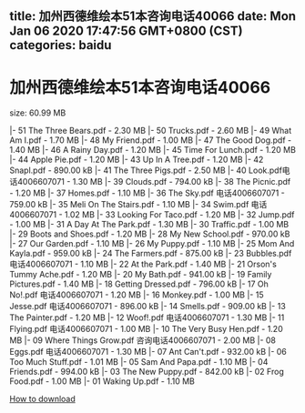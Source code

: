 
title: 加州西德维绘本51本咨询电话40066
date: Mon Jan 06 2020 17:47:56 GMT+0800 (CST)    
categories: baidu
---

# 加州西德维绘本51本咨询电话40066
size: 60.99 MB
 
 
|- 51 The Three Bears.pdf - 2.30 MB
|- 50 Trucks.pdf - 2.60 MB
|- 49 What Am I.pdf - 1.70 MB
|- 48 My Friend.pdf - 1.00 MB
|- 47 The Good Dog.pdf - 1.40 MB
|- 46 A Rainy Day.pdf - 1.20 MB
|- 45 Time For Lunch.pdf - 1.20 MB
|- 44 Apple Pie.pdf - 1.20 MB
|- 43 Up In A Tree.pdf - 1.20 MB
|- 42 Snapl.pdf - 890.00 kB
|- 41 The Three Pigs.pdf - 2.50 MB
|- 40 Look.pdf电话4006607071 - 1.30 MB
|- 39 Clouds.pdf - 794.00 kB
|- 38 The Picnic.pdf - 1.20 MB
|- 37 Homes.pdf - 1.10 MB
|- 36 The Sky.pdf 电话4006607071 - 759.00 kB
|- 35 Meli On The Stairs.pdf - 1.10 MB
|- 34 Swim.pdf 电话4006607071 - 1.02 MB
|- 33 Looking For Taco.pdf - 1.20 MB
|- 32 Jump.pdf - 1.00 MB
|- 31 A Day At The Park.pdf - 1.30 MB
|- 30 Traffic.pdf - 1.00 MB
|- 29 Boots and Shoes.pdf - 1.20 MB
|- 28 My New School.pdf - 970.00 kB
|- 27 Our Garden.pdf - 1.10 MB
|- 26 My Puppy.pdf - 1.10 MB
|- 25 Mom And Kayla.pdf - 959.00 kB
|- 24 The Farmers.pdf - 875.00 kB
|- 23 Bubbles.pdf 电话4006607071 - 1.10 MB
|- 22 At the Park.pdf - 1.40 MB
|- 21 Orson's Tummy Ache.pdf - 1.20 MB
|- 20 My Bath.pdf - 941.00 kB
|- 19 Family Pictures.pdf - 1.40 MB
|- 18 Getting Dressed.pdf - 796.00 kB
|- 17 Oh No!.pdf 电话4006607071 - 1.20 MB
|- 16 Monkey.pdf - 1.00 MB
|- 15 Jesse.pdf 电话4006607071 - 896.00 kB
|- 14 Smells.pdf - 909.00 kB
|- 13 The Painter.pdf - 1.20 MB
|- 12 Woof!.pdf 电话4006607071 - 1.30 MB
|- 11 Flying.pdf 电话4006607071 - 1.00 MB
|- 10 The Very Busy Hen.pdf - 1.20 MB
|- 09 Where Things Grow.pdf 咨询电话4006607071 - 2.00 MB
|- 08 Eggs.pdf 电话4006607071 - 1.30 MB
|- 07 Ant Can't.pdf - 932.00 kB
|- 06 Too Much Stuff.pdf - 1.01 MB
|- 05 Sam And Papa.pdf - 1.10 MB
|- 04 Friends.pdf - 994.00 kB
|- 03 The New Puppy.pdf - 842.00 kB
|- 02 Frog Food.pdf - 1.00 MB
|- 01 Waking Up.pdf - 1.10 MB

[How to download](https://bpcam.bemobtrk.com/go/2ceec3aa-1ca2-46d6-b9ff-aaa5c184517c?jno=934)